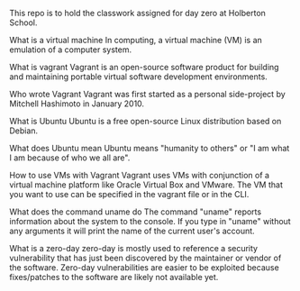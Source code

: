 This repo is to hold the classwork assigned for day zero at Holberton School.

What is a virtual machine
In computing, a virtual machine (VM) is an emulation of a computer system. 

What is vagrant
Vagrant is an open-source software product for building and maintaining portable virtual software development environments.

Who wrote Vagrant
Vagrant was first started as a personal side-project by Mitchell Hashimoto in January 2010.

What is Ubuntu
Ubuntu is a free open-source Linux distribution based on Debian.

What does Ubuntu mean
Ubuntu means "humanity to others" or "I am what I am because of who we all are".

How to use VMs with Vagrant
Vagrant uses VMs with conjunction of a virtual machine platform like Oracle Virtual Box and VMware.  The VM that you want to use can be specified in the vagrant file or in the CLI.

What does the command uname do
The command "uname" reports information about the system to the console.  If you type in "uname" without any arguments it will print the name of the current user's account.

What is a zero-day
zero-day is mostly used to reference a security vulnerability that has just been discovered by the maintainer or vendor of the software.  Zero-day vulnerabilities are easier to be exploited because fixes/patches to the software are likely not available yet.
